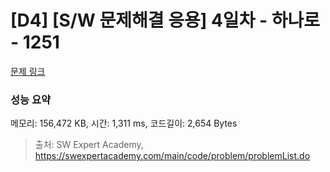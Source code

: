 # [D4] [S/W 문제해결 응용] 4일차 - 하나로 - 1251 

[문제 링크](https://swexpertacademy.com/main/code/problem/problemDetail.do?contestProbId=AV15StKqAQkCFAYD) 

### 성능 요약

메모리: 156,472 KB, 시간: 1,311 ms, 코드길이: 2,654 Bytes



> 출처: SW Expert Academy, https://swexpertacademy.com/main/code/problem/problemList.do